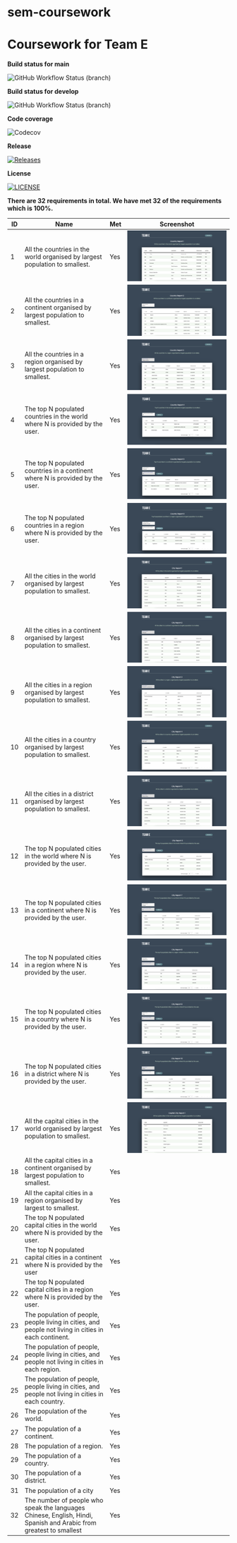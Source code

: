 # sem-coursework
# Coursework for Team E

**Build status for main**

![GitHub Workflow Status (branch)](https://img.shields.io/github/actions/workflow/status/joerob25/sem-coursework-be/CI-Unit-Test.yml?branch=main&style=flat-square)<branch>

**Build status for develop**

![GitHub Workflow Status (branch)](https://img.shields.io/github/actions/workflow/status/joerob25/sem-coursework-be/CI-Unit-Test.yml?branch=develop&style=flat-square)<branch>

**Code coverage**

![Codecov](https://img.shields.io/codecov/c/github/joerob25/main)

**Release**

[![Releases](https://img.shields.io/github/release/joerob25/sem-coursework-be/all.svg?style=flat-square)](https://github.com/joerob25/sem-coursework-be/releases)

**License**

[![LICENSE](https://img.shields.io/github/license/joerob25/sem-coursework-be.svg?style=flat-square)](https://github.com/joerob25/sem-coursework-be/blob/master/LICENSE)

**There are 32 requirements in total. We have met 32 of the requirements which is 100%.**

| ID  | Name                                                                                                               | Met | Screenshot                                              |
|-----|--------------------------------------------------------------------------------------------------------------------|-----|---------------------------------------------------------|
| 1   | All the countries in the world organised by largest population to smallest.                                        | Yes | ![country-report-1](img/country-report-1.png)           |
| 2   | All the countries in a continent organised by largest population to smallest.                                      | Yes | ![country-report-2](img/country-report-2.png)           |
| 3   | All the countries in a region organised by largest population to smallest.                                         | Yes | ![country-report-3](img/country-report-3.png)           |
| 4   | The top N populated countries in the world where N is provided by the user.                                        | Yes | ![country-report-4](img/country-report-4.png)           |
| 5   | The top N populated countries in a continent where N is provided by the user.                                      | Yes | ![country-report-5](img/country-report-5.png)           |
| 6   | The top N populated countries in a region where N is provided by the user.                                         | Yes | ![country-report-6](img/country-report-6.png)           |
| 7   | All the cities in the world organised by largest population to smallest.                                           | Yes | ![city-report-1](img/city-report-1.png)                 |
| 8   | All the cities in a continent organised by largest population to smallest.                                         | Yes | ![city-report-2](img/city-report-2.png)                 |
| 9   | All the cities in a region organised by largest population to smallest.                                            | Yes | ![city-report-3](img/city-report-3.png)                 |
| 10  | All the cities in a country organised by largest population to smallest.                                           | Yes | ![city-report-4](img/city-report-4.png)                 |
| 11  | All the cities in a district organised by largest population to smallest.                                          | Yes | ![city-report-5](img/city-report-5.png)                 |
| 12  | The top N populated cities in the world where N is provided by the user.                                           | Yes | ![city-report-6](img/city-report-6.png)                 |
| 13  | The top N populated cities in a continent where N is provided by the user.                                         | Yes | ![city-report-7](img/city-report-7.png)                 |
| 14  | The top N populated cities in a region where N is provided by the user.                                            | Yes | ![city-report-8](img/city-report-8.png)                 |
| 15  | The top N populated cities in a country where N is provided by the user.                                           | Yes | ![city-report-9](img/city-report-9.png)                 |
| 16  | The top N populated cities in a district where N is provided by the user.                                          | Yes | ![city-report-10](img/city-report-10.png)               |
| 17  | All the capital cities in the world organised by largest population to smallest.                                   | Yes | ![capital-city-report-1](img/capital-city-report-1.png) |
| 18  | All the capital cities in a continent organised by largest population to smallest.                                 | Yes |                                                         |
| 19  | All the capital cities in a region organised by largest to smallest.                                               | Yes |                                                         |
| 20  | The top N populated capital cities in the world where N is provided by the user.                                   | Yes |                                                         |
| 21  | The top N populated capital cities in a continent where N is provided by the user                                  | Yes |                                                         |
| 22  | The top N populated capital cities in a region where N is provided by the user.                                    | Yes |                                                         |
| 23  | The population of people, people living in cities, and people not living in cities in each continent.              | Yes |                                                         |
| 24  | The population of people, people living in cities, and people not living in cities in each region.                 | Yes |                                                         |
| 25  | The population of people, people living in cities, and people not living in cities in each country.                | Yes |                                                         |
| 26  | The population of the world.                                                                                       | Yes |                                                         |
| 27  | The population of a continent.                                                                                     | Yes |                                                         |
| 28  | The population of a region.                                                                                        | Yes |                                                         |
| 29  | The population of a country.                                                                                       | Yes |                                                         |
| 30  | The population of a district.                                                                                      | Yes |                                                         |
| 31  | The population of a city                                                                                           | Yes |                                                         |
| 32  | The number of people who speak the languages Chinese, English, Hindi, Spanish and Arabic from greatest to smallest | Yes |                                                         |
